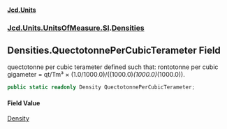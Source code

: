 #### [Jcd.Units](index.md 'index')
### [Jcd.Units.UnitsOfMeasure.SI](Jcd.Units.UnitsOfMeasure.SI.md 'Jcd.Units.UnitsOfMeasure.SI').[Densities](Densities.md 'Jcd.Units.UnitsOfMeasure.SI.Densities')

## Densities.QuectotonnePerCubicTerameter Field

quectotonne per cubic terameter defined such that: rontotonne per cubic gigameter = qt/Tm³ ×
(1.0/1000.0)/((1000.0)*(1000.0)*(1000.0)).

```csharp
public static readonly Density QuectotonnePerCubicTerameter;
```

#### Field Value
[Density](Density.md 'Jcd.Units.UnitTypes.Density')